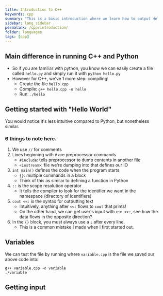 ```yaml
---
title: Introduction to C++
keywords: cpp
summary: "This is a basic introduction where we learn how to output Hello World! and see the differences between Python and C++"
sidebar: lang_sidebar
permalink: /cpp/introduction/
folder: languages
tags: [cpp]
---
```


## Main difference in running C++ and Python
- So if you are familiar with python, you know we can easily create a file called `hello.py` and simply run it with `python hello.py`
- However for C++, we've 1 more step: compiling!
    - Create the file `hello.cpp`
    - Compile: `g++ hello.cpp -o hello`
    - Run: `./hello`

## Getting started with "Hello World"
You would notice it's less intuitive compared to Python, but nonetheless similar.

<script src="https://gist.github.com/ritchieng/bc6fa46ada69b2ce6d0471b8337ccb44.js"></script>

### 6 things to note here.
1. We use `//` for comments
2. Lines beginning with `#` are preprocessor commands
    - `#include`: tells preprocessor to dump contents in another file
    - `<iostream>`: file we're dumping into that defines our IO
3. `int main()` defines the code when the program starts
    - `{}`: multiple commands in a block
    - Think of this as similar to defining a function in Python
4. `::` is the scope resolution operator
    - It tells the compiler to look for the identifier we want in the namespace (directory of identifiers)
5. `cout <<:` is the syntax for outputting text
    - Intuitively, anything after `<<:` flows to `cout` that prints!
    - On the other hand, we can get user's input with `cin >>:`, see how the data flows in the opposite direction?
6. In the `{}` block, you must always use a `;` after every line. 
    - This is a common mistake I made when I first started out.

## Variables

<script src="https://gist.github.com/ritchieng/5cf520d1f55aed2d4dd9750dc7b14447.js"></script>

We can test the file by running where `variable.cpp` is the file we saved our above code into:

```
g++ variable.cpp -o variable
./variable
``` 

## Getting input

<script src="https://gist.github.com/ritchieng/74a497046132ca6f34662a65ef670e51.js"></script>